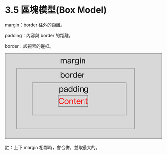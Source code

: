 # 3.5 區塊模型\(Box Model\)

margin：border 往外的距離。

padding：內容與 border 的距離。

border：該視素的邊框。

![](/assets/box_model.png)

註：上下 margin 相鄰時，會合併，並取最大的。

